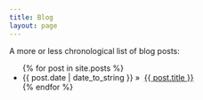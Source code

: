 ```yaml
---
title: Blog
layout: page
---
```


A more or less chronological list of blog posts:

<ul class="posts">
{% for post in site.posts %}
  <li><time>{{ post.date | date_to_string }}</time> &raquo;&nbsp; <a href="{{ post.url }}">{{ post.title }}</a></li>
{% endfor %}
</ul>
